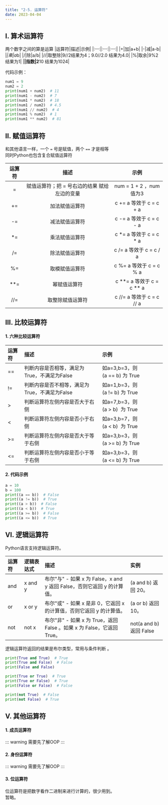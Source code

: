 ```yaml
---
title: "2-5. 运算符"
date: 2023-04-04
---
```

## Ⅰ. 算术运算符

两个数字之间的算是运算
|运算符|描述|示例|
|:--:|:--:|:--:|
|+|加|a+b|
|-|减|a-b|
|*|乘|a*b|
|/|除|a/b|
|//|取整除|9//2结果为4；9.0//2.0 结果为4.0|
|%|取余|9%2 结果为1|
|**|指数|2**10 结果为1024|

代码示例：

```python
num1 = 9
num2 = 2
print(num1 + num2)  # 11
print(num1 - num2)  # 7
print(num1 * num2)  # 18
print(num1 / num2)  # 4.5
print(num1 // num2)  # 4
print(num1 % num2)  # 1
print(num1 ** num2)  # 81
```

## Ⅱ. 赋值运算符
和其他语言一样，一个 `=` 号是赋值，两个 `==` 才是相等  
同时Python也包含复合赋值运算符

|运算符|描述|示例|
|:-:|:-:|:-:|
|=|赋值运算符；把 = 号右边的结果 赋给 左边的变量|num = 1 + 2 ，num值为3|
|+=|加法赋值运算符|c += a 等效于 c = c + a|
|-=|减法赋值运算符|c -= a 等效于 c = c - a|
|*=|乘法赋值运算符|c *= a 等效于 c = c * a|
|/=|除法赋值运算符|c /= a 等效于 c = c / a|
|%=|取模赋值运算符|c %= a 等效于 c = c % a|
|**=|幂赋值运算符|c **= a 等效于 c = c ** a|
|//=|取整除赋值运算符|c //= a 等效于 c = c // a|


## Ⅲ. 比较运算符

#### 1. 六种比较运算符
| 运算符 | 描述                          | 示例                        |
| :------ | :-------------------------- | :------------------------ |
| ==  | 判断内容是否相等，满足为True，不满足为False  | 如a=3,b=3，则(a == b) 为 True |
| !=  | 判断内容是否不相等，满足为True，不满足为False | 如a=1,b=3，则(a != b) 为 True |
| >   | 判断运算符左侧内容是否大于右侧             | 如a=7,b=3，则(a > b)  为 True |
| <   | 判断运算符左侧内容是否小于右侧             | 如a=3,b=7，则(a < b)  为 True |
| >=  | 判断运算符左侧内容是否大于等于右侧           | 如a=3,b=3，则(a >= b) 为 True |
| <=  | 判断运算符左侧内容是否小于等于右侧           | 如a=3,b=3，则(a <= b) 为 True |


#### 2. 代码示例
```python
a = 10
b = 100
print((a == b))  # False  
print((a != b))  # True
print((a > b))  # False
print((a < b))  # True
print((a >= b))  # False
print((a <= b))  # True
```

## Ⅵ. 逻辑运算符
Python语言支持逻辑运算符。  

| 运算符 | 逻辑表达式| 描述 | 实例 |
| :--- | :------ | :--------- | :-------------- |
| and | x and y | 布尔"与" - 如果 x 为 False，x and y 返回 False，否则它返回 y 的计算值。  | (a and b) 返回 20。      |
| or  | x or y  | 布尔"或" - 如果 x 是非 0，它返回 x 的计算值，否则它返回 y 的计算值。           | (a or b) 返回 10。       |
| not | not x   | 布尔"非" - 如果 x 为 True，返回 False 。如果 x 为 False，它返回 True。 | not(a and b) 返回 False |

逻辑运算符返回的结果是布尔类型，常用与条件判断 。
```python
print(True and True)  # True
print(True and False)  # False
print(False and False)

print(True or True)  # True
print(True or False)  # True
print(False or False)  # False

print(not True)  # False
print(not False)  # True
```


## Ⅴ. 其他运算符
#### 1. 成员运算符
::: warning
需要先了解OOP
:::

#### 2. 身份运算符
::: warning
需要先了解OOP
:::

#### 3. 位运算符
位运算符是把数字看作二进制来进行计算的，很少用到。   
暂略。

